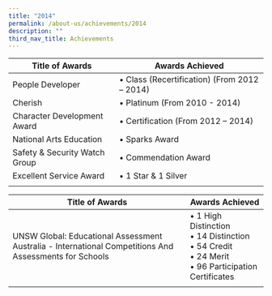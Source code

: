 ```yaml
---
title: "2014"
permalink: /about-us/achievements/2014
description: ""
third_nav_title: Achievements
---
```

| Title of Awards | Awards Achieved |
|---|---|
| People Developer | • Class (Recertification) (From 2012 – 2014) |
| Cherish | • Platinum (From 2010 - 2014) |
|  Character Development Award  | • Certification (From 2012 – 2014)  |
|  National Arts Education  | • Sparks Award  |
|  Safety & Security Watch Group | • Commendation Award  |
|  Excellent Service Award  | • 1 Star & 1 Silver  |
| | |

| Title of Awards  | Awards Achieved |
|---|---|
| UNSW Global: Educational Assessment Australia - International Competitions And Assessments for Schools | • 1 High Distinction<br>• 14 Distinction<br>• 54 Credit<br>• 24 Merit<br>• 96 Participation Certificates |
| | |